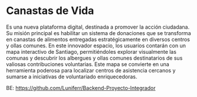 # Canastas de Vida

Es una nueva plataforma digital, destinada a promover la acción ciudadana. Su misión principal es habilitar un sistema de donaciones que se transforma en canastas de alimentos entregadas estratégicamente en diversos centros y ollas comunes. En este innovador espacio, los usuarios contarán con un mapa interactivo de Santiago, permitiéndoles explorar visualmente las comunas y descubrir los albergues y ollas comunes destinatarios de sus valiosas contribuciones voluntarias. Este mapa se convierte en una herramienta poderosa para localizar centros de asistencia cercanos y sumarse a iniciativas de voluntariado enriquecedoras.

BE: https://github.com/Luniferr/Backend-Proyecto-Integrador
